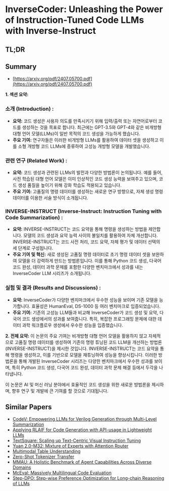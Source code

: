 # InverseCoder: Unleashing the Power of Instruction-Tuned Code LLMs with Inverse-Instruct
## TL;DR
## Summary
- [https://arxiv.org/pdf/2407.05700.pdf](https://arxiv.org/pdf/2407.05700.pdf)

**1. 섹션 요약:**

### 소개 (Introduction) :
- **요약:** 코드 생성은 사용자 의도를 만족시키기 위해 입력/출력 또는 자연어로부터 코드를 생성하는 것을 목표로 합니다. 최근에는 GPT-3.5와 GPT-4와 같은 비개방형 대형 언어 모델(LLMs)이 일반 목적의 코드 생성을 가능하게 했습니다.
- **주요 기여:** 연구자들은 이러한 비개방형 LLMs를 활용하여 데이터 셋을 생성하고 이를 소형 개방형 코드 LLMs에 증류하여 고성능 개방형 모델을 개발했습니다.

### 관련 연구 (Related Work)  :
- **요약:** 코드 생성과 관련된 LLMs의 발전과 다양한 방법론이 논의됩니다. 예를 들어, 사전 학습된 대형 언어 모델은 이미 인상적인 코드 생성 능력을 보여주고 있으며, 코드 생성 품질을 높이기 위해 강화 학습도 적용되고 있습니다.
- **주요 기여:** 고품질의 명령 데이터를 생성하는 새로운 연구 방향으로, 자체 생성 명령 데이터를 이용한 서술 방식이 소개됩니다.

### INVERSE-INSTRUCT (Inverse-Instruct: Instruction Tuning with Code Summarization)  :
- **요약:** INVERSE-INSTRUCT는 코드 요약을 통해 명령을 생성하는 방법을 제안합니다. 모델의 코드 생성과 요약 능력 사이의 불일치를 활용하여 자체 개선합니다. INVERSE-INSTRUCT는 코드 사전 처리, 코드 요약, 자체 평가 및 데이터 선택의 세 단계로 구성됩니다.
- **주요 기여 및 혁신:** 새로 생성된 고품질 명령 데이터로 초기 명령 데이터 셋을 보완하여 모델을 더 강력하게 만드는 방법론입니다. 이를 통해 Python 코드 생성, 다국어 코드 완성, 데이터 과학 문제를 포함한 다양한 벤치마크에서 성과를 내는 InverseCoder LLM 시리즈가 소개됩니다.

### 실험 및 결과 (Results and Discussions)  :
- **요약:** InverseCoder가 다양한 벤치마크에서 우수한 성능을 보이며 기존 모델을 능가합니다. 효율성은 HumanEval, DS-1000 등 여러 벤치마크로 입증되었습니다.
- **주요 기여:** 기존의 고성능 LLM들과 비교해 InverseCoder가 코드 생성 및 요약, 다국어 코드 생성에서의 성과를 보여줍니다. 특히, 복잡한 프로그래밍 문제에 대한 데이터 과학 워크플로우 생성에서 우수한 성능을 입증했습니다.

**2. 전체 요약:**
이 논문의 주요 기여는 비개방형 대형 언어 모델을 활용하지 않고 자체적으로 고품질 명령 데이터를 생성하여 기존의 명령 튜닝된 코드 LLM을 개선하는 방법론(INVERSE-INSTRUCT)을 제시한 것입니다. INVERSE-INSTRUCT는 코드 요약을 통해 명령을 생성하고, 이를 기반으로 모델을 재튜닝하여 성능을 향상시킵니다. 이러한 방법론을 통해 개발된 InverseCoder 시리즈는 다양한 벤치마크에서 우수한 성과를 보이며, 특히 Python 코드 생성, 다국어 코드 완성, 데이터 과학 문제 해결 등에서 두각을 나타냅니다.

이 논문은 AI 및 머신 러닝 분야에서 효율적인 코드 생성을 위한 새로운 방법론을 제시하며, 향후 연구 및 개발에 큰 기여를 할 것으로 기대됩니다.

## Similar Papers
- [CodeV: Empowering LLMs for Verilog Generation through Multi-Level Summarization](2407.10424.md)
- [Applying RLAIF for Code Generation with API-usage in Lightweight LLMs](2406.20060.md)
- [TextSquare: Scaling up Text-Centric Visual Instruction Tuning](2404.12803.md)
- [Yuan 2.0-M32: Mixture of Experts with Attention Router](2405.17976.md)
- [Multimodal Table Understanding](2406.08100.md)
- [Zero-Shot Tokenizer Transfer](2405.07883.md)
- [MMAU: A Holistic Benchmark of Agent Capabilities Across Diverse Domains](2407.18961.md)
- [McEval: Massively Multilingual Code Evaluation](2406.07436.md)
- [Step-DPO: Step-wise Preference Optimization for Long-chain Reasoning of LLMs](2406.18629.md)
